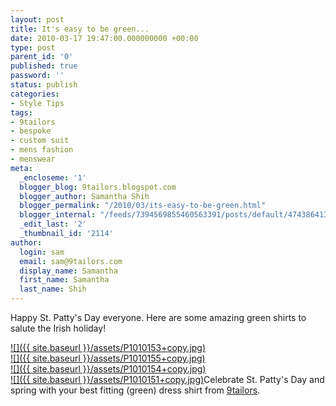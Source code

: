 ```yaml
---
layout: post
title: It's easy to be green...
date: 2010-03-17 19:47:00.000000000 +00:00
type: post
parent_id: '0'
published: true
password: ''
status: publish
categories:
- Style Tips
tags:
- 9tailors
- bespoke
- custom suit
- mens fashion
- menswear
meta:
  _encloseme: '1'
  blogger_blog: 9tailors.blogspot.com
  blogger_author: Samantha Shih
  blogger_permalink: "/2010/03/its-easy-to-be-green.html"
  blogger_internal: "/feeds/7394569855460563391/posts/default/474386413431720233"
  _edit_last: '2'
  _thumbnail_id: '2114'
author:
  login: sam
  email: sam@9tailors.com
  display_name: Samantha
  first_name: Samantha
  last_name: Shih
---
```

Happy St. Patty's Day everyone. Here are some amazing green shirts to salute the Irish holiday!

[![]({{ site.baseurl }}/assets/P1010153+copy.jpg)](http://1.bp.blogspot.com/_RlJ3L7W6dBw/S6Eyrl4vJII/AAAAAAAAINs/LltRxewOsAc/s1600-h/P1010153+copy.jpg)  
[![]({{ site.baseurl }}/assets/P1010155+copy.jpg)](http://4.bp.blogspot.com/_RlJ3L7W6dBw/S6Eysw3tK0I/AAAAAAAAIN8/OqKLUhqgiiw/s1600-h/P1010155+copy.jpg)  
[![]({{ site.baseurl }}/assets/P1010154+copy.jpg)](http://3.bp.blogspot.com/_RlJ3L7W6dBw/S6EysehK_5I/AAAAAAAAIN0/gFCsOVbCtC0/s1600-h/P1010154+copy.jpg)  
[![]({{ site.baseurl }}/assets/P1010151+copy.jpg)](http://3.bp.blogspot.com/_RlJ3L7W6dBw/S6Eyq3UYsyI/AAAAAAAAINk/gXYK2C_5x68/s1600-h/P1010151+copy.jpg)Celebrate St. Patty's Day and spring with your best fitting (green) dress shirt from [9tailors](http://beta.9tailors.com/).